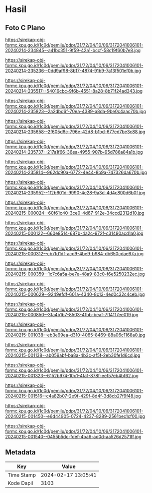 # Hasil

## Foto C Plano

https://sirekap-obj-formc.kpu.go.id/1c0d/pemilu/pdpr/31/72/04/10/06/3172041006101-20240214-234845--a41bc351-9f59-42a1-bccf-58c19f60b7e8.jpg

https://sirekap-obj-formc.kpu.go.id/1c0d/pemilu/pdpr/31/72/04/10/06/3172041006101-20240214-235236--0dd9af98-8b17-4874-91b9-7a13f501ef0b.jpg

https://sirekap-obj-formc.kpu.go.id/1c0d/pemilu/pdpr/31/72/04/10/06/3172041006101-20240214-235517--54016cbc-9f6b-4551-8a28-8b71f24ad343.jpg

https://sirekap-obj-formc.kpu.go.id/1c0d/pemilu/pdpr/31/72/04/10/06/3172041006101-20240214-235823--2a2dbd6f-70ea-4389-a8da-9be0c4aac70b.jpg

https://sirekap-obj-formc.kpu.go.id/1c0d/pemilu/pdpr/31/72/04/10/06/3172041006101-20240214-235658--2f605d6c-796e-42d8-b1bd-677ed7be3c88.jpg

https://sirekap-obj-formc.kpu.go.id/1c0d/pemilu/pdpr/31/72/04/10/06/3172041006101-20240214-235737--217a1f66-36ea-4955-907b-95d786a84a1b.jpg

https://sirekap-obj-formc.kpu.go.id/1c0d/pemilu/pdpr/31/72/04/10/06/3172041006101-20240214-235814--962dc90a-6772-4e44-8b9a-747326da670b.jpg

https://sirekap-obj-formc.kpu.go.id/1c0d/pemilu/pdpr/31/72/04/10/06/3172041006101-20240214-235952--1f2b601d-9990-4e28-9a3d-4d4c800d6b0f.jpg

https://sirekap-obj-formc.kpu.go.id/1c0d/pemilu/pdpr/31/72/04/10/06/3172041006101-20240215-000024--60f61c40-3ce0-4d67-912e-34ccd2312d10.jpg

https://sirekap-obj-formc.kpu.go.id/1c0d/pemilu/pdpr/31/72/04/10/06/3172041006101-20240215-000122--660e8514-687b-4a2c-972f-c31490acd1a0.jpg

https://sirekap-obj-formc.kpu.go.id/1c0d/pemilu/pdpr/31/72/04/10/06/3172041006101-20240215-000312--cb7fd1df-acd9-4be9-b984-db650cdae67a.jpg

https://sirekap-obj-formc.kpu.go.id/1c0d/pemilu/pdpr/31/72/04/10/06/3172041006101-20240215-000359--1c7c6a5a-be7e-48a9-83c0-f6e5250232ec.jpg

https://sirekap-obj-formc.kpu.go.id/1c0d/pemilu/pdpr/31/72/04/10/06/3172041006101-20240215-000629--9249efdf-601a-4340-8c13-4ed0c32c4ceb.jpg

https://sirekap-obj-formc.kpu.go.id/1c0d/pemilu/pdpr/31/72/04/10/06/3172041006101-20240215-000850--3fa4b1b7-8503-41bb-beaf-7ff4117ee019.jpg

https://sirekap-obj-formc.kpu.go.id/1c0d/pemilu/pdpr/31/72/04/10/06/3172041006101-20240215-001038--eb3e99ea-d310-4065-8469-88a06c1168a0.jpg

https://sirekap-obj-formc.kpu.go.id/1c0d/pemilu/pdpr/31/72/04/10/06/3172041006101-20240215-001138--ab059abf-ba8a-4b3c-af5f-2eb30fe1d6cd.jpg

https://sirekap-obj-formc.kpu.go.id/1c0d/pemilu/pdpr/31/72/04/10/06/3172041006101-20240215-001323--6152b974-10c1-4fa1-878f-eef57eb4bf62.jpg

https://sirekap-obj-formc.kpu.go.id/1c0d/pemilu/pdpr/31/72/04/10/06/3172041006101-20240215-001516--c4a82b07-2e9f-429f-8d4f-3d8cb27f9f48.jpg

https://sirekap-obj-formc.kpu.go.id/1c0d/pemilu/pdpr/31/72/04/10/06/3172041006101-20240215-001450--e6d44905-0724-4237-8289-2561bec1cf00.jpg

https://sirekap-obj-formc.kpu.go.id/1c0d/pemilu/pdpr/31/72/04/10/06/3172041006101-20240215-001540--0455b5dc-fdef-4ba6-ad0d-aa526d2571ff.jpg


## Metadata

| Key        | Value               |
| ---------- | ------------------- |
| Time Stamp | 2024-02-17 13:05:41 |
| Kode Dapil | 3103                |



